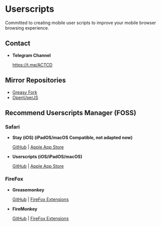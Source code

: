 # Userscripts
Committed to creating mobile user scripts to improve your mobile browser browsing experience.

## Contact

- **Telegram Channel**

    https://t.me/ACTCD

## Mirror Repositories
- [Greasy Fork](https://greasyfork.org/zh-CN/users/885672-actcd)
- [OpenUserJS](https://openuserjs.org/users/ACTCD)

## Recommend Userscripts Manager (FOSS)

### Safari

- **Stay (iOS) (iPadOS/macOS Compatible, not adapted now)**

    [GitHub](https://github.com/shenruisi/Stay) | [Apple App Store](https://geo.itunes.apple.com/app/stay/id1591620171)

- **Userscripts (iOS/iPadOS/macOS)**

    [GitHub](https://github.com/quoid/userscripts) | [Apple App Store](https://geo.itunes.apple.com/app/userscripts/id1463298887)
    
### FireFox

- **Greasemonkey**

    [GitHub](https://github.com/greasemonkey/greasemonkey/) | [FireFox Extensions](https://addons.mozilla.org/firefox/addon/greasemonkey/)
- **FireMonkey**

    [GitHub](https://github.com/erosman/support) | [FireFox Extensions](https://addons.mozilla.org/firefox/addon/firemonkey/)
